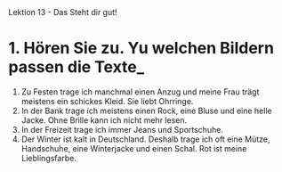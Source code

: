 <section id="title">Lektion 13 - Das Steht dir gut! </section>

# 1. Hören Sie zu. Yu welchen Bildern passen die Texte_

1. Zu Festen trage ich manchmal einen Anzug und meine Frau trägt meistens ein schickes Kleid. Sie liebt Ohrringe.
2. In der Bank trage ich meistens einen Rock, eine Bluse und eine helle Jacke. Ohne Brille kann ich nicht mehr lesen.
3. In der Freizeit trage ich immer Jeans und Sportschuhe.
4. Der Winter ist kalt in Deutschland. Deshalb trage ich oft eine Mütze, Handschuhe, eine Winterjacke und einen Schal. Rot ist meine Lieblingsfarbe.


